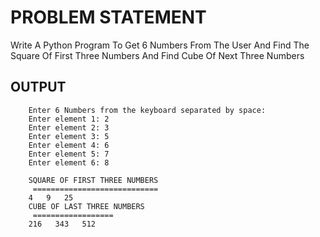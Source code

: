 # PROBLEM STATEMENT
Write A Python Program To Get 6 Numbers From The User And Find The Square Of First Three Numbers And Find Cube Of Next Three Numbers


## OUTPUT
        Enter 6 Numbers from the keyboard separated by space:
        Enter element 1: 2
        Enter element 2: 3
        Enter element 3: 5
        Enter element 4: 6
        Enter element 5: 7
        Enter element 6: 8

        SQUARE OF FIRST THREE NUMBERS
         ============================
        4   9   25
        CUBE OF LAST THREE NUMBERS
         ==================
        216   343   512